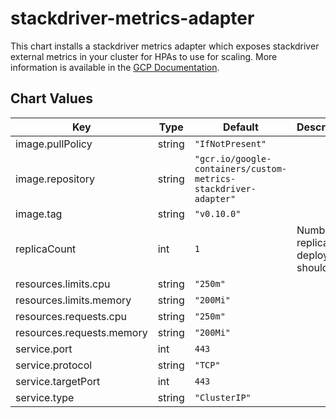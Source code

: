stackdriver-metrics-adapter
===========================
This chart installs a stackdriver metrics adapter which exposes stackdriver external metrics in your cluster for HPAs to use for scaling.  More information is available in the [GCP Documentation](https://cloud.google.com/kubernetes-engine/docs/tutorials/external-metrics-autoscaling).


## Chart Values

| Key | Type | Default | Description |
|-----|------|---------|-------------|
| image.pullPolicy | string | `"IfNotPresent"` |  |
| image.repository | string | `"gcr.io/google-containers/custom-metrics-stackdriver-adapter"` |  |
| image.tag | string | `"v0.10.0"` |  |
| replicaCount | int | `1` | Number of replicas the deployment should run. |
| resources.limits.cpu | string | `"250m"` |  |
| resources.limits.memory | string | `"200Mi"` |  |
| resources.requests.cpu | string | `"250m"` |  |
| resources.requests.memory | string | `"200Mi"` |  |
| service.port | int | `443` |  |
| service.protocol | string | `"TCP"` |  |
| service.targetPort | int | `443` |  |
| service.type | string | `"ClusterIP"` |  |
